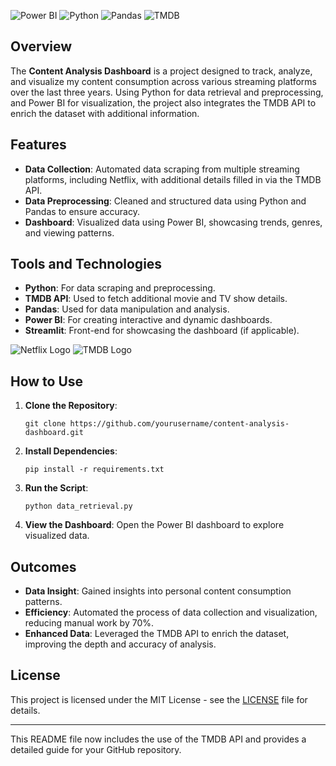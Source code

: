 
![Power BI](https://img.shields.io/badge/Power_BI-%23323330.svg?style=for-the-badge&logo=powerbi&logoColor=%23F7DF1E)
![Python](https://img.shields.io/badge/Python-3776AB?style=for-the-badge&logo=python&logoColor=white)
![Pandas](https://img.shields.io/badge/Pandas-%23150458.svg?style=for-the-badge&logo=pandas&logoColor=white)
![TMDB](https://img.shields.io/badge/TMDB-01d277?style=for-the-badge&logo=tmdb&logoColor=white)

## Overview
The **Content Analysis Dashboard** is a project designed to track, analyze, and visualize my content consumption across various streaming platforms over the last three years. Using Python for data retrieval and preprocessing, and Power BI for visualization, the project also integrates the TMDB API to enrich the dataset with additional information.

## Features
- **Data Collection**: Automated data scraping from multiple streaming platforms, including Netflix, with additional details filled in via the TMDB API.
- **Data Preprocessing**: Cleaned and structured data using Python and Pandas to ensure accuracy.
- **Dashboard**: Visualized data using Power BI, showcasing trends, genres, and viewing patterns.

## Tools and Technologies
- **Python**: For data scraping and preprocessing.
- **TMDB API**: Used to fetch additional movie and TV show details.
- **Pandas**: Used for data manipulation and analysis.
- **Power BI**: For creating interactive and dynamic dashboards.
- **Streamlit**: Front-end for showcasing the dashboard (if applicable).


![Netflix Logo](https://upload.wikimedia.org/wikipedia/commons/0/08/Netflix_2015_logo.svg)
![TMDB Logo](https://www.themoviedb.org/assets/2/v4/logos/268x0-powered-by-square-blue-dark-2b4e04b1d262cb992b6650fe3a633145a36c917ff22a35d1db0e46c4c381c21d.png)

## How to Use
1. **Clone the Repository**:
   ```
   git clone https://github.com/yourusername/content-analysis-dashboard.git
   ```
2. **Install Dependencies**:
   ```
   pip install -r requirements.txt
   ```
3. **Run the Script**:
   ```
   python data_retrieval.py
   ```
4. **View the Dashboard**:
   Open the Power BI dashboard to explore visualized data.

## Outcomes
- **Data Insight**: Gained insights into personal content consumption patterns.
- **Efficiency**: Automated the process of data collection and visualization, reducing manual work by 70%.
- **Enhanced Data**: Leveraged the TMDB API to enrich the dataset, improving the depth and accuracy of analysis.

## License
This project is licensed under the MIT License - see the [LICENSE](LICENSE) file for details.

---

This README file now includes the use of the TMDB API and provides a detailed guide for your GitHub repository.